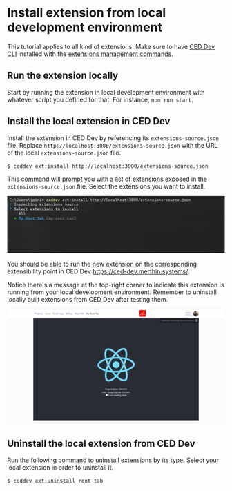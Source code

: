 # Install extension from local development environment

This tutorial applies to all kind of extensions. Make sure to have [CED Dev CLI](./install-cli.md) installed with the [extensions management commands](../../libs/cli-extensions/ced-cli-extensions-management/).

## Run the extension locally

Start by running the extension in local development environment with whatever script you defined for that. For instance, `npm run start`.

## Install the local extension in CED Dev

Install the extension in CED Dev by referencing its `extensions-source.json` file. Replace `http://localhost:3000/extensions-source.json` with the URL of the local `extensions-source.json` file.

```bash
$ ceddev ext:install http://localhost:3000/extensions-source.json

```

This command will prompt you with a list of extensions exposed in the `extensions-source.json` file. Select the extensions you want to install.

![Extension installation](./images/root-tab-extension-installation.png)

You should be able to run the new extension on the corresponding extensibility point in CED Dev https://ced-dev.merthin.systems/.

Notice there's a message at the top-right corner to indicate this extension is running from your local development environment. Remember to uninstall locally built extensions from CED Dev after testing them.

![Extension in CED](./images/root-tab-extension-in-ced.png)

## Uninstall the local extension from CED Dev

Run the following command to uninstall extensions by its type. Select your local extension in order to uninstall it.

```bash
$ ceddev ext:uninstall root-tab
```
